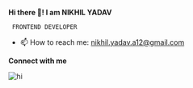 **Hi there 👋!   I am NIKHIL YADAV**  

     FRONTEND DEVELOPER

- 📫 How to reach me: nikhil.yadav.a12@gmail.com

**Connect with me**

![hi](https://github.com/nik-yadav/nik-yadav/assets/132257962/6ecacdda-03db-42c0-8ea0-67d86d37ad36)
